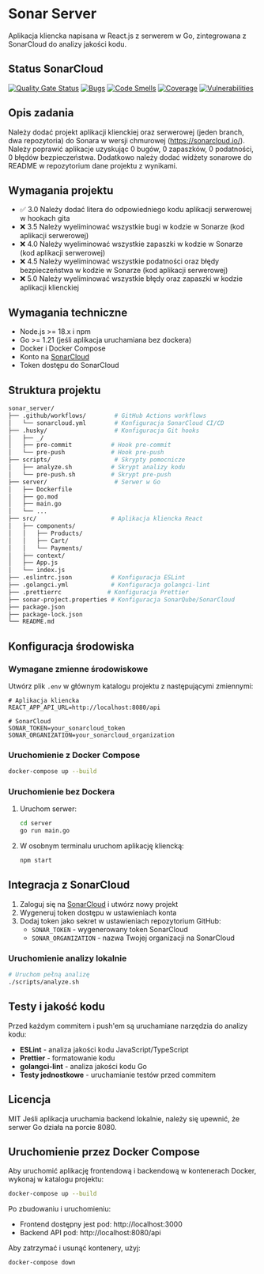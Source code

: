 # Sonar Server

Aplikacja kliencka napisana w React.js z serwerem w Go, zintegrowana z SonarCloud do analizy jakości kodu.

## Status SonarCloud

[![Quality Gate Status](https://sonarcloud.io/api/project_badges/measure?project=Sharens_sonar_server&metric=alert_status)](https://sonarcloud.io/summary/new_code?id=Sharens_sonar_server)
[![Bugs](https://sonarcloud.io/api/project_badges/measure?project=Sharens_sonar_server&metric=bugs)](https://sonarcloud.io/summary/new_code?id=Sharens_sonar_server)
[![Code Smells](https://sonarcloud.io/api/project_badges/measure?project=Sharens_sonar_server&metric=code_smells)](https://sonarcloud.io/summary/new_code?id=Sharens_sonar_server)
[![Coverage](https://sonarcloud.io/api/project_badges/measure?project=Sharens_sonar_server&metric=coverage)](https://sonarcloud.io/summary/new_code?id=Sharens_sonar_server)
[![Vulnerabilities](https://sonarcloud.io/api/project_badges/measure?project=Sharens_sonar_server&metric=vulnerabilities)](https://sonarcloud.io/summary/new_code?id=Sharens_sonar_server)

## Opis zadania

Należy dodać projekt aplikacji klienckiej oraz serwerowej (jeden
branch, dwa repozytoria) do Sonara w wersji chmurowej
(https://sonarcloud.io/). Należy poprawić aplikacje uzyskując 0 bugów,
0 zapaszków, 0 podatności, 0 błędów bezpieczeństwa. Dodatkowo należy
dodać widżety sonarowe do README w repozytorium dane projektu z
wynikami.

## Wymagania projektu
* ✅ 3.0 Należy dodać litera do odpowiedniego kodu aplikacji serwerowej w
hookach gita
* ❌ 3.5 Należy wyeliminować wszystkie bugi w kodzie w Sonarze (kod
aplikacji serwerowej)
* ❌ 4.0 Należy wyeliminować wszystkie zapaszki w kodzie w Sonarze (kod
aplikacji serwerowej)
* ❌ 4.5 Należy wyeliminować wszystkie podatności oraz błędy bezpieczeństwa
w kodzie w Sonarze (kod aplikacji serwerowej)
* ❌ 5.0 Należy wyeliminować wszystkie błędy oraz zapaszki w kodzie
aplikacji klienckiej

## Wymagania techniczne
- Node.js >= 18.x i npm
- Go >= 1.21 (jeśli aplikacja uruchamiana bez dockera)
- Docker i Docker Compose
- Konto na [SonarCloud](https://sonarcloud.io/)
- Token dostępu do SonarCloud

## Struktura projektu
```bash
sonar_server/
├── .github/workflows/        # GitHub Actions workflows
│   └── sonarcloud.yml        # Konfiguracja SonarCloud CI/CD
├── .husky/                   # Konfiguracja Git hooks
│   ├── _/                    
│   ├── pre-commit           # Hook pre-commit
│   └── pre-push             # Hook pre-push
├── scripts/                  # Skrypty pomocnicze
│   ├── analyze.sh           # Skrypt analizy kodu
│   └── pre-push.sh          # Skrypt pre-push
├── server/                   # Serwer w Go
│   ├── Dockerfile            
│   ├── go.mod               
│   ├── main.go              
│   └── ...                  
├── src/                     # Aplikacja kliencka React
│   ├── components/           
│   │   ├── Products/       
│   │   ├── Cart/           
│   │   └── Payments/       
│   ├── context/            
│   ├── App.js              
│   └── index.js            
├── .eslintrc.json           # Konfiguracja ESLint
├── .golangci.yml            # Konfiguracja golangci-lint
├── .prettierrc             # Konfiguracja Prettier
├── sonar-project.properties # Konfiguracja SonarQube/SonarCloud
├── package.json            
├── package-lock.json       
└── README.md
```

## Konfiguracja środowiska

### Wymagane zmienne środowiskowe

Utwórz plik `.env` w głównym katalogu projektu z następującymi zmiennymi:

```
# Aplikacja kliencka
REACT_APP_API_URL=http://localhost:8080/api

# SonarCloud
SONAR_TOKEN=your_sonarcloud_token
SONAR_ORGANIZATION=your_sonarcloud_organization
```

### Uruchomienie z Docker Compose

```bash
docker-compose up --build
```

### Uruchomienie bez Dockera

1. Uruchom serwer:
   ```bash
   cd server
   go run main.go
   ```

2. W osobnym terminalu uruchom aplikację kliencką:
   ```bash
   npm start
   ```

## Integracja z SonarCloud

1. Zaloguj się na [SonarCloud](https://sonarcloud.io/) i utwórz nowy projekt
2. Wygeneruj token dostępu w ustawieniach konta
3. Dodaj token jako sekret w ustawieniach repozytorium GitHub:
   - `SONAR_TOKEN` - wygenerowany token SonarCloud
   - `SONAR_ORGANIZATION` - nazwa Twojej organizacji na SonarCloud

### Uruchomienie analizy lokalnie

```bash
# Uruchom pełną analizę
./scripts/analyze.sh
```

## Testy i jakość kodu

Przed każdym commitem i push'em są uruchamiane narzędzia do analizy kodu:

- **ESLint** - analiza jakości kodu JavaScript/TypeScript
- **Prettier** - formatowanie kodu
- **golangci-lint** - analiza jakości kodu Go
- **Testy jednostkowe** - uruchamianie testów przed commitem

## Licencja

MIT
Jeśli aplikacja uruchamia backend lokalnie, należy się upewnić, że serwer Go działa na porcie 8080.

## Uruchomienie przez Docker Compose

Aby uruchomić aplikację frontendową i backendową w kontenerach Docker, wykonaj w katalogu projektu:

```bash
docker-compose up --build
```

Po zbudowaniu i uruchomieniu:
- Frontend dostępny jest pod: http://localhost:3000
- Backend API pod: http://localhost:8080/api

Aby zatrzymać i usunąć kontenery, użyj:

```bash
docker-compose down